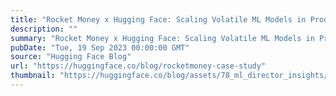 ```yaml
---
title: "Rocket Money x Hugging Face: Scaling Volatile ML Models in Production"
description: ""
summary: "Rocket Money x Hugging Face: Scaling Volatile ML Models in Production 'We discovered that they were ..."
pubDate: "Tue, 19 Sep 2023 00:00:00 GMT"
source: "Hugging Face Blog"
url: "https://huggingface.co/blog/rocketmoney-case-study"
thumbnail: "https://huggingface.co/blog/assets/78_ml_director_insights/rocketmoney.png"
---
```


